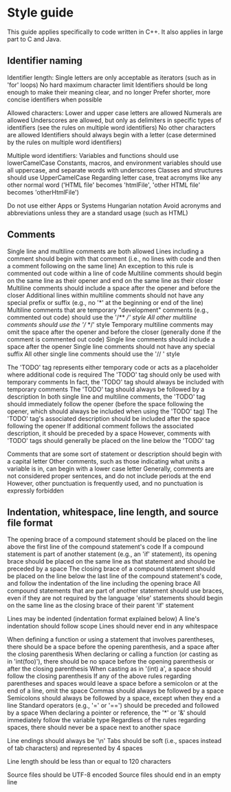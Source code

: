 # Style guide

This guide applies specifically to code written in C++.
It also applies in large part to C and Java.

## Identifier naming

Identifier length:
Single letters are only acceptable as iterators (such as in 'for' loops)
No hard maximum character limit
Identifiers should be long enough to make their meaning clear, and no longer
Prefer shorter, more concise identifiers when possible

Allowed characters:
Lower and upper case letters are allowed
Numerals are allowed
Underscores are allowed, but only as delimiters in specific types of identifiers
(see the rules on multiple word identifiers)
No other characters are allowed
Identifiers should always begin with a letter
(case determined by the rules on multiple word identifiers)

Multiple word identifiers:
Variables and functions should use lowerCamelCase
Constants, macros, and environment variables should use all uppercase, and separate words with underscores
Classes and structures should use UpperCamelCase
Regarding letter case, treat acronyms like any other normal word
('HTML file' becomes 'htmlFile', 'other HTML file' becomes 'otherHtmlFile')

Do not use either Apps or Systems Hungarian notation
Avoid acronyms and abbreviations unless they are a standard usage (such as HTML)

## Comments

Single line and multiline comments are both allowed
Lines including a comment should begin with that comment
(i.e., no lines with code and then a comment following on the same line)
An exception to this rule is commented out code within a line of code
Multiline comments should begin on the same line as their opener and end on the same line as their closer
Multiline comments should include a space after the opener and before the closer
Additional lines within multiline comments should not have any special prefix or suffix
(e.g., no '*' at the beginning or end of the line)
Multiline comments that are temporary "development" comments (e.g., commented out code) should use the '/**  */' style
All other multiline comments should use the '/*  */' style
Temporary multiline comments may omit the space after the opener and before the closer
(generally done if the comment is commented out code)
Single line comments should include a space after the opener
Single line comments should not have any special suffix
All other single line comments should use the '// ' style

The 'TODO' tag represents either temporary code or acts as a placeholder where additional code is required
The 'TODO' tag should only be used with temporary comments
In fact, the 'TODO' tag should always be included with temporary comments
The 'TODO' tag should always be followed by a description
In both single line and multiline comments, the 'TODO' tag should immediately follow the opener
(before the space following the opener, which should always be included when using the 'TODO' tag)
The 'TODO' tag's associated description should be included after the space following the opener
If additional comment follows the associated description, it should be preceded by a space
However, comments with 'TODO' tags should generally be placed on the line below the 'TODO' tag

Comments that are some sort of statement or description should begin with a capital letter
Other comments, such as those indicating what units a variable is in, can begin with a lower case letter
Generally, comments are not considered proper sentences, and do not include periods at the end
However, other punctuation is frequently used, and no punctuation is expressly forbidden

## Indentation, whitespace, line length, and source file format

The opening brace of a compound statement should be placed on the line
above the first line of the compound statement's code
If a compound statement is part of another statement (e.g., an 'if' statement),
its opening brace should be placed on the same line as that statement and should be preceded by a space
The closing brace of a compound statement should be placed on the line
below the last line of the compound statement's code, and follow the indentation of the line including the opening brace
All compound statements that are part of another statement should use braces,
even if they are not required by the language
'else' statements should begin on the same line as the closing brace of their parent 'if' statement

Lines may be indented (indentation format explained below)
A line's indentation should follow scope
Lines should never end in any whitespace

When defining a function or using a statement that involves parentheses,
there should be a space before the opening parenthesis, and a space after the closing parenthesis
When declaring or calling a function (or casting as in 'int(foo)'), there should be no space
before the opening parenthesis or after the closing parenthesis
When casting as in '(int) a', a space should follow the closing parenthesis
If any of the above rules regarding parentheses and spaces would leave a space
before a semicolon or at the end of a line, omit the space
Commas should always be followed by a space
Semicolons should always be followed by a space, except when they end a line
Standard operators (e.g., '=' or '==') should be preceded and followed by a space
When declaring a pointer or reference, the '*' or '&' should immediately follow the variable type
Regardless of the rules regarding spaces, there should never be a space next to another space

Line endings should always be '\n'
Tabs should be soft (i.e., spaces instead of tab characters) and represented by 4 spaces

Line length should be less than or equal to 120 characters

Source files should be UTF-8 encoded
Source files should end in an empty line
